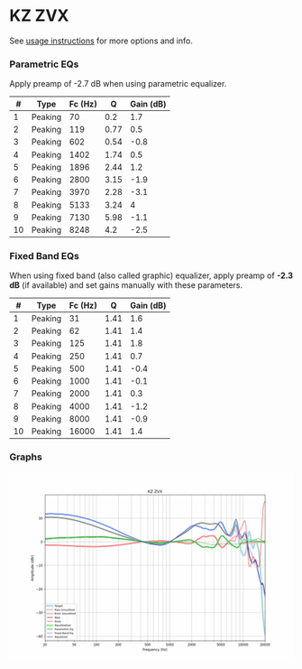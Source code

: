# KZ ZVX
See [usage instructions](https://github.com/jaakkopasanen/AutoEq#usage) for more options and info.

### Parametric EQs
Apply preamp of -2.7 dB when using parametric equalizer.

|   # | Type    |   Fc (Hz) |    Q |   Gain (dB) |
|-----|---------|-----------|------|-------------|
|   1 | Peaking |        70 | 0.2  |         1.7 |
|   2 | Peaking |       119 | 0.77 |         0.5 |
|   3 | Peaking |       602 | 0.54 |        -0.8 |
|   4 | Peaking |      1402 | 1.74 |         0.5 |
|   5 | Peaking |      1896 | 2.44 |         1.2 |
|   6 | Peaking |      2800 | 3.15 |        -1.9 |
|   7 | Peaking |      3970 | 2.28 |        -3.1 |
|   8 | Peaking |      5133 | 3.24 |         4   |
|   9 | Peaking |      7130 | 5.98 |        -1.1 |
|  10 | Peaking |      8248 | 4.2  |        -2.5 |

### Fixed Band EQs
When using fixed band (also called graphic) equalizer, apply preamp of **-2.3 dB** (if available) and set gains manually with these parameters.

|   # | Type    |   Fc (Hz) |    Q |   Gain (dB) |
|-----|---------|-----------|------|-------------|
|   1 | Peaking |        31 | 1.41 |         1.6 |
|   2 | Peaking |        62 | 1.41 |         1.4 |
|   3 | Peaking |       125 | 1.41 |         1.8 |
|   4 | Peaking |       250 | 1.41 |         0.7 |
|   5 | Peaking |       500 | 1.41 |        -0.4 |
|   6 | Peaking |      1000 | 1.41 |        -0.1 |
|   7 | Peaking |      2000 | 1.41 |         0.3 |
|   8 | Peaking |      4000 | 1.41 |        -1.2 |
|   9 | Peaking |      8000 | 1.41 |        -0.9 |
|  10 | Peaking |     16000 | 1.41 |         1.4 |

### Graphs
![](./KZ%20ZVX.png)

